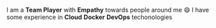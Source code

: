 I am a **Team Player** with **Empathy** towards people around me :smile: I have some experience in __Cloud__ __Docker__ __DevOps__ techonologies 
